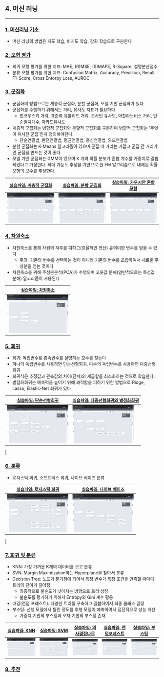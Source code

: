## 4. 머신 러닝 
-----

### [1. 머신러닝 기초](./notes/머신러닝%20기초.md)
- 머신 러닝의 방법은 지도 학습, 비지도 학습, 강화 학습으로 구분한다

### [2. 모형 평가](./notes/모형%20평가.md)
- 회귀 모형 평가를 위한 지표: MAE, (R)MSE, (S)MAPE, R-Square, 설명분산점수
- 분류 모형 평가를 위한 지표: Confusion Matrix, Accuracy, Precision, Recall, F1-Score, Cross Entorpy Loss, AUROC

### [3. 군집화](./notes/군집화.md)
- 군집화의 방법으로는 계층적 군집화, 분할 군집화, 모델 기반 군집화가 있다
- 군집화를 수행하기 위해서는 거리, 유사도 지표가 필요하다
  - 민코우스키 거리, 표준화 유클리드 거리, 코사인 유사도, 마할라노비스 거리, 단순일치계수, 자카드유사도
- 계층적 군집화는 병합적 군집화와 분할적 군집화로 구분하며 병합적 군집화는 '무엇이 유사한 군집'인지 정의해야한다.
  - 단순연결법, 완전연결법, 평균연결법, 중심연결법, 와드연결법
- 분할 군집화는 K-Means 알고리즘이 있으며 군집 내 거리는 가깝고 군집 간 거리가 먼 군집을 만드는 것이 좋다
- 모델 기반 군집화는 GMM이 있으며 K 개의 확률 분포가 혼합 계수를 가중치로 결합되었다고 가정한다. 최대 가능도 추정을 기반으로 한 EM 알고리즘으로 내재된 확률 모형의 모수를 추정한다.

|[실습파일: 계층적 군집화](./계층적%20군집화.json)|[실습파일: 분할 군집화](./분할%20군집화.json)|[실습파일: 가우시안 혼합 모형](./가우시안%20혼합%20모형.json)|
|-|-|-|
|<img width="200" height="" src="./images/workflow_계층적군집분석.png"/>|<img width="200" height="" src="./images/workflow_분할군집분석.png"/>|<img width="200" height="" src="./images/workflow_가우시안혼합모형.png"/>|


### [4. 차원축소](./notes/차원축소.md)
- 차원축소를 통해 차원의 저주를 피하고(효율적인 연산) 유의미한 변수를 얻을 수 있다
  - 주의! 기존의 변수를 선택하는 것이 아니라 기존의 변수를 조합하여서 새로운 주성분을 얻는 것이다
- 차원축소를 위해 주성분분석(PCA)가 수행되며 고윳값 분해(일반적으로는 특성값 분해) 알고리즘이 사용된다

|[실습파일: 차원축소](./차원축소.json)|
|-|
|<img width="200" height="" src="./images/workflow_차원축소.png"/>|


### [5. 회귀](./notes/회귀.md)
- 회귀: 독립변수로 종속변수를 설명하는 모수를 찾는다
- 하나의 독립변수를 사용하면 단순선형회귀, 다수의 독립변수를 사용하면 다중선형회귀
- 회귀식은 추정값과 관측값의 차이(잔차)의 제곱합을 최소화하는 것으로 학습한다.
- 벌점화회귀는 예측력을 높이기 위해 과적합을 피하기 위한 방법으로 Ridge, Lasso, Elastic-Net 회귀가 있다

|[실습파일: 단순선형회귀](./단순선형회귀.json)|[실습파일: 다중선형회귀와 벌점화회귀](./다중선형회귀와%20벌점화회귀.json)|
|-|-|
|<img width="200" height="" src="./images/workflow_단순선형회귀.png"/>|<img width="200" height="" src="./images/workflow_벌점다중회귀분석.png"/>|
|

### [6. 분류](./notes/분류.md)
- 로지스틱 회귀, 소프트맥스 회귀, 나이브 베이즈 분류

|[실습파일: 로지스틱 회귀](./로지스틱%20회귀.json)|[실습파일: 나이브 베이즈](./나이브%20베이즈.json)|
|-|-|
|<img width="200" height="" src="./images/workflow_로지스틱회귀.png"/>|<img width="200" height="" src="./images/workflow_나이브베이즈.png"/>|
|

### [7. 회귀 및 분류](./notes/회귀%20및%20분류.md)
- KNN: 가장 가까운 K개의 데이터를 보고 분류
- SVN: Margin Maximization하는 Hyperplane을 찾아서 분류
- Decision Tree: 노드가 분기점에 되어서 특정 변수가 특정 조건을 만족할 때마다 트리의 깊이기 깊어짐
  - 최종적으로 불순도가 낮아지는 방향으로 트리 성장
  - 불순도를 평가하기 위해서 Entropy와 Gini 계수 활용
- 배깅(랜덤 포레스트): 다양한 트리를 구축하고 결합하여서 최종 클래스 결정
- 부스팅: 선행 모델에서 틀린 정도를 후행 모델이 예측하여서 점진적으로 성능 개선
  - 가중치 기반의 부스팅과 오차 기반의 부스팅 존재

|[실습파일: KNN](./KNN.json)|[실습파일: SVM](./SVM.json)|[실습파일: 의사결정나무](./의사결정나무.json)|[실습파일: 랜덤포레스트](./랜덤포레스트.json)|[실습파일: 부스팅](./부스팅.json)|
|-|-|-|-|-|
|<img width="200" height="" src="./images/workflow_KNN.png"/>|<img width="200" height="" src="./images/workflow_svm.png"/>|<img width="200" height="" src="./images/workflow_의사결정나무.png"/>|<img width="200" height="" src="./images/workflow_랜덤포레스트.png"/>|<img width="200" height="" src="./images/workflow_부스팅.png"/>|


### [8. 추천](./notes/추천.md)
